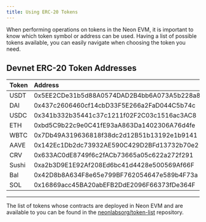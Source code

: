 ```yaml
---
title: Using ERC-20 Tokens
---
```


When performing operations on tokens in the Neon EVM, it is important to know which token symbol or address can be used. Having a list of possible tokens available, you can easily navigate when choosing the token you need.

## Devnet ERC-20 Token Addresses

|Token|Address                                   |
|-----|:-----------------------------------------|
|USDT |0x5EE2CDe31b5d88A0574DAD2B4bb6A073A5b228a8|
|DAI  |0x437c2606460cf14cbD33F5E266a2FaD044C5b74c|
|USDC |0x341b332b35441c37c1211f02F2C03c1516ac3AC8|
|ETH  |0xbd5C9b22c9e0C41fE93aA863Da1402306A76d4fe|
|WBTC |0x7Db49A319636818f38dc2d12B51b13192e1b9141|
|AAVE |0x142Ec1Db2dc73932AE590C429D2BFd13732b70e2|
|CRV  |0x633AC0dE8749f6c2fACb73665a05c622a272f291|
|Sushi|0xa2b3D9E1E92Af208Ed6bc41d4428e500569Af66F|
|Bal  |0x42D8b8A634F8e65e799BF762054647e589b4F73a|
|SOL  |0x16869acc45BA20abEFB2DdE2096F66373fDe364F|

---

The list of tokens whose contracts are deployed in Neon EVM and are available to you can be found in the [neonlabsorg/token-list](https://github.com/neonlabsorg/token-list/) repository.
